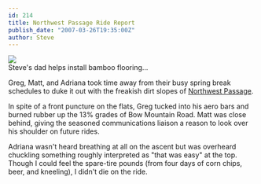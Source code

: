 ```yaml
---
id: 214
title: Northwest Passage Ride Report
publish_date: "2007-03-26T19:35:00Z"
author: Steve
---
```

![](http://www.flagstafffrenzy.org/wp-content/uploads/2007/03/P1010087.JPG)  
Steve's dad helps install bamboo flooring...

Greg, Matt, and Adriana took time away from their busy spring break schedules to duke it out with the freakish dirt slopes of [Northwest Passage](http://www.flagstafffrenzy.org/routes#northwest).

In spite of a front puncture on the flats, Greg tucked into his aero bars and burned rubber up the 13% grades of Bow Mountain Road. Matt was close behind, giving the seasoned communications liaison a reason to look over his shoulder on future rides.

Adriana wasn't heard breathing at all on the ascent but was overheard chuckling something roughly interpreted as "that was easy" at the top. Though I could feel the spare-tire pounds (from four days of corn chips, beer, and kneeling), I didn't die on the ride.
